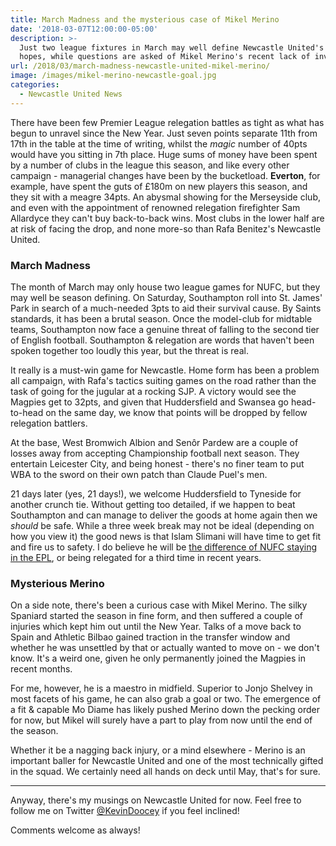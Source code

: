 ```yaml
---
title: March Madness and the mysterious case of Mikel Merino
date: '2018-03-07T12:00:00-05:00'
description: >-
  Just two league fixtures in March may well define Newcastle United's survival
  hopes, while questions are asked of Mikel Merino's recent lack of involvement.
url: /2018/03/march-madness-newcastle-united-mikel-merino/
image: /images/mikel-merino-newcastle-goal.jpg
categories:
  - Newcastle United News
---
```

There have been few Premier League relegation battles as tight as what has begun to unravel since the New Year. Just seven points separate 11th from 17th in the table at the time of writing, whilst the *magic* number of 40pts would have you sitting in 7th place. Huge sums of money have been spent by a number of clubs in the league this season, and like every other campaign - managerial changes have been by the bucketload.  **Everton**, for example, have spent the guts of £180m on new players this season, and they sit with a meagre 34pts. An abysmal showing for the Merseyside club, and even with the appointment of renowned relegation firefighter Sam Allardyce they can't buy back-to-back wins. Most clubs in the lower half are at risk of facing the drop, and none more-so than Rafa Benitez's Newcastle United.

### March Madness

The month of March may only house two league games for NUFC, but they may well be season defining. On Saturday, Southampton roll into St. James' Park in search of a much-needed 3pts to aid their survival cause. By Saints standards, it has been a brutal season. Once the model-club for midtable teams, Southampton now face a genuine threat of falling to the second tier of English football. Southampton & relegation are words that haven't been spoken together too loudly this year, but the threat is real.

It really is a must-win game for Newcastle. Home form has been a problem all campaign, with Rafa's tactics suiting games on the road rather than the task of going for the jugular at a rocking SJP. A victory would see the Magpies get to 32pts, and given that Huddersfield and Swansea go head-to-head on the same day, we know that points will be dropped by fellow relegation battlers. 

At the base, West Bromwich Albion and Senôr Pardew are a couple of losses away from accepting Championship football next season. They entertain Leicester City, and being honest - there's no finer team to put WBA to the sword on their own patch than Claude Puel's men.

21 days later (yes, 21 days!), we welcome Huddersfield to Tyneside for another crunch tie. Without getting too detailed, if we happen to beat Southampton and can manage to deliver the goods at home again then we *should* be safe. While a three week break may not be ideal (depending on how you view it) the good news is that Islam Slimani will have time to get fit and fire us to safety. I do believe he will be [the difference of NUFC staying in the EPL](https://www.tynetime.com/2018/02/all-eyez-on-slimani-nufc-hopes-rest-on-algerian/), or being relegated for a third time in recent years.

### Mysterious Merino

On a side note, there's been a curious case with Mikel Merino. The silky Spaniard started the season in fine form, and then suffered a couple of injuries which kept him out until the New Year. Talks of a move back to Spain and Athletic Bilbao gained traction in the transfer window and whether he was unsettled by that or actually wanted to move on - we don't know. It's a weird one, given he only permanently joined the Magpies in recent months.

For me, however, he is a maestro in midfield. Superior to Jonjo Shelvey in most facets of his game, he can also grab a goal or two. The emergence of a fit & capable Mo Diame has likely pushed Merino down the pecking order for now, but Mikel will surely have a part to play from now until the end of the season.

Whether it be a nagging back injury, or a mind elsewhere - Merino is an important baller for Newcastle United and one of the most technically gifted in the squad. We certainly need all hands on deck until May, that's for sure.

---

Anyway, there's my musings on Newcastle United for now. Feel free to follow me on Twitter [@KevinDoocey](https://twitter.com/kevindoocey) if you feel inclined! 

Comments welcome as always!
